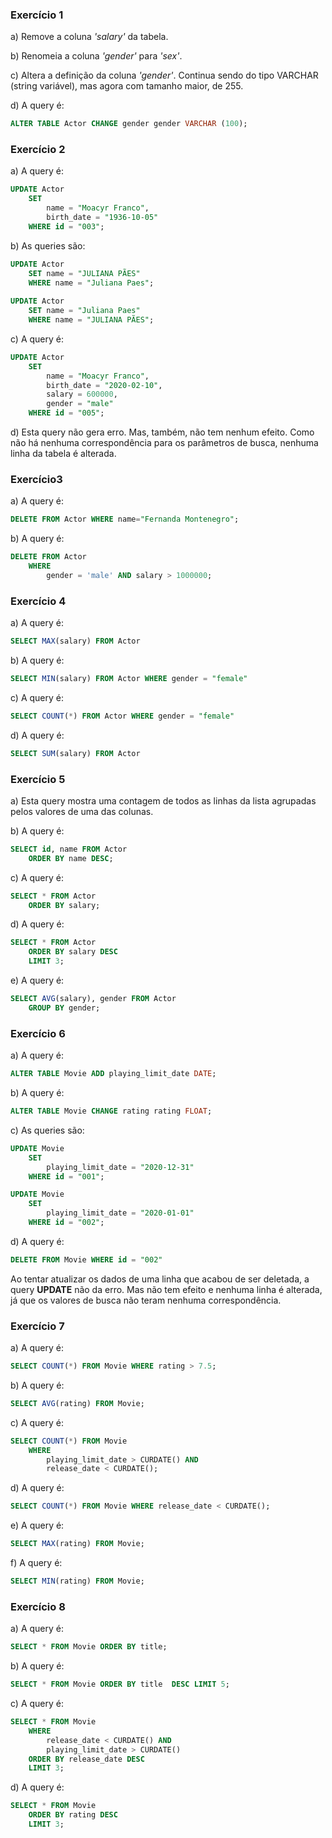 ### Exercício 1
a) Remove a coluna *'salary'* da tabela.

b) Renomeia a coluna *'gender'* para *'sex'*.

c) Altera a definição da coluna *'gender'*. Continua sendo do tipo VARCHAR (string variável), mas agora com tamanho maior, de 255.

d) A query é:
```sql
ALTER TABLE Actor CHANGE gender gender VARCHAR (100);
```

### Exercício 2
a) A query é:
```sql
UPDATE Actor
	SET 
		name = "Moacyr Franco",
		birth_date = "1936-10-05"
	WHERE id = "003";
```

b) As queries são:
```sql
UPDATE Actor
	SET name = "JULIANA PÃES"
	WHERE name = "Juliana Paes";
  
UPDATE Actor
	SET name = "Juliana Paes"
	WHERE name = "JULIANA PÃES";
```

c) A query é:
```sql
UPDATE Actor
	SET 
		name = "Moacyr Franco",
		birth_date = "2020-02-10",
		salary = 600000,
		gender = "male"
	WHERE id = "005";
```

d) Esta query não gera erro. Mas, também, não tem nenhum efeito. Como não há nenhuma correspondência para os parâmetros de busca, nenhuma linha da tabela é alterada.

### Exercício3
a) A query é:
```sql
DELETE FROM Actor WHERE name="Fernanda Montenegro";
```

b) A query é:
```sql
DELETE FROM Actor 
	WHERE
		gender = 'male' AND salary > 1000000;
```

### Exercício 4
a) A query é:
```sql
SELECT MAX(salary) FROM Actor
```

b) A query é:
```sql
SELECT MIN(salary) FROM Actor WHERE gender = "female"
```

c) A query é:
```sql
SELECT COUNT(*) FROM Actor WHERE gender = "female"
```

d) A query é:
```sql
SELECT SUM(salary) FROM Actor
```

### Exercício 5
a) Esta query mostra uma contagem de todos as linhas da lista agrupadas pelos valores de uma das colunas.

b) A query é:
```sql
SELECT id, name FROM Actor
    ORDER BY name DESC;
```

c) A query é:
```sql
SELECT * FROM Actor
    ORDER BY salary;
```

d) A query é:
```sql
SELECT * FROM Actor
    ORDER BY salary DESC
    LIMIT 3;
```

e) A query é:
```sql
SELECT AVG(salary), gender FROM Actor
    GROUP BY gender;
```

### Exercício 6
a) A query é:
```sql
ALTER TABLE Movie ADD playing_limit_date DATE;
```

b) A query é:
```sql
ALTER TABLE Movie CHANGE rating rating FLOAT;
```

c) As queries são:
```sql
UPDATE Movie
	SET
		playing_limit_date = "2020-12-31"
	WHERE id = "001";

UPDATE Movie
	SET
		playing_limit_date = "2020-01-01"
	WHERE id = "002";
```

d) A query é:
```sql
DELETE FROM Movie WHERE id = "002"
```
Ao tentar atualizar os dados de uma linha que acabou de ser deletada, a query **UPDATE** não da erro. Mas não tem efeito e nenhuma linha é alterada, já que os valores de busca não teram nenhuma correspondência.

### Exercício 7
a) A query é:
```sql
SELECT COUNT(*) FROM Movie WHERE rating > 7.5;
```

b) A query é:
```sql
SELECT AVG(rating) FROM Movie;
```

c) A query é:
```sql
SELECT COUNT(*) FROM Movie 
	WHERE 
	    playing_limit_date > CURDATE() AND
        release_date < CURDATE();
```

d) A query é:
```sql
SELECT COUNT(*) FROM Movie WHERE release_date < CURDATE();
```

e) A query é:
```sql
SELECT MAX(rating) FROM Movie;
```

f) A query é:
```sql
SELECT MIN(rating) FROM Movie;
```

### Exercício 8
a) A query é:
```sql
SELECT * FROM Movie ORDER BY title;
```

b) A query é:
```sql
SELECT * FROM Movie ORDER BY title  DESC LIMIT 5;
```

c) A query é:
```sql
SELECT * FROM Movie 
	WHERE 
		release_date < CURDATE() AND
        playing_limit_date > CURDATE()
	ORDER BY release_date DESC 
	LIMIT 3;
```

d) A query é:
```sql
SELECT * FROM Movie 
	ORDER BY rating DESC 
	LIMIT 3;
```